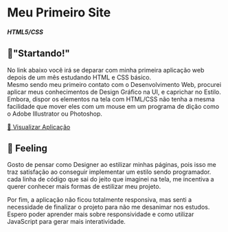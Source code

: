 <h1>Meu Primeiro Site</h1>
<h5> HTML5/CSS </h5>
  <h2>🚩"Startando!"</h2>
  <p>
    No link abaixo você irá se deparar com minha primeira aplicação web depois de um mês estudando HTML e CSS básico.<br>
    Mesmo sendo meu primeiro contato com o Desenvolvimento Web, procurei aplicar meus conhecimentos de Design Gráfico na UI, e caprichar no Estilo. Embora, dispor os elementos na tela com HTML/CSS não tenha a mesma facilidade que mover eles com um mouse em um programa de dição como o Adobe Illustrator ou Photoshop.
  </p>
  <a href="https://alex-yomare.github.io/MeuCurriculo.github.io/index.html">🔎 Visualizar Aplicação</a>
    <h2>💭 Feeling</h2>
    <p>
    Gosto de pensar como Designer ao estilizar minhas páginas, pois isso me traz satisfação ao conseguir implementar um estilo sendo programador. cada linha de código que sai do jeito que imaginei na tela, me incentiva a querer conhecer mais formas de estilizar meu projeto.
    </p>
    <p>
    Por fim, a aplicação não ficou totalmente responsiva, mas senti a necessidade de finalizar o projeto para não me desanimar nos estudos.
    Espero poder aprender mais sobre responsividade e como utilizar JavaScript para gerar mais interatividade.
    </p>
